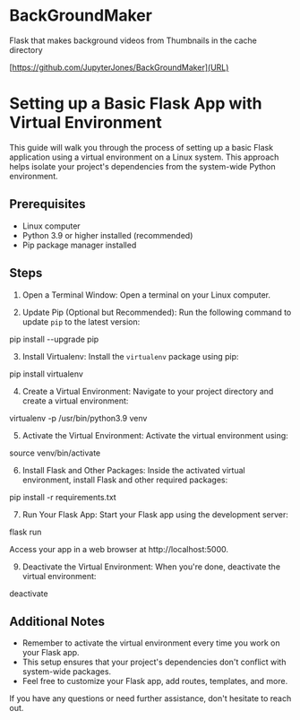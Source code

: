 # BackGroundMaker
Flask that makes background videos from Thumbnails in the cache directory

[https://github.com/JupyterJones/BackGroundMaker](URL)
# Setting up a Basic Flask App with Virtual Environment

This guide will walk you through the process of setting up a basic Flask application using a virtual environment on a Linux system. This approach helps isolate your project's dependencies from the system-wide Python environment.

## Prerequisites

- Linux computer
- Python 3.9 or higher installed (recommended)
- Pip package manager installed

## Steps

1. Open a Terminal Window:
   Open a terminal on your Linux computer.

2. Update Pip (Optional but Recommended):
   Run the following command to update `pip` to the latest version:

pip install --upgrade pip

3. Install Virtualenv:
Install the `virtualenv` package using pip:

pip install virtualenv

4. Create a Virtual Environment:
Navigate to your project directory and create a virtual environment:

virtualenv -p /usr/bin/python3.9 venv


5. Activate the Virtual Environment:
Activate the virtual environment using:

source venv/bin/activate

6. Install Flask and Other Packages:
Inside the activated virtual environment, install Flask and other required packages:

pip install -r requirements.txt

7. Run Your Flask App:
Start your Flask app using the development server:

flask run

Access your app in a web browser at http://localhost:5000.

9. Deactivate the Virtual Environment:
When you're done, deactivate the virtual environment:

deactivate


## Additional Notes

- Remember to activate the virtual environment every time you work on your Flask app.
- This setup ensures that your project's dependencies don't conflict with system-wide packages.
- Feel free to customize your Flask app, add routes, templates, and more.

If you have any questions or need further assistance, don't hesitate to reach out.


